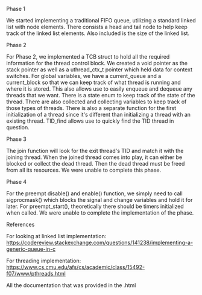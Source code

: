 Phase 1

We started implementing a traditional FIFO queue, utilizing a standard linked list with node elements. There consists a head and tail node to help keep track of the linked list elements. Also included is the size of the linked list. 

Phase 2

For Phase 2, we implemented a TCB struct to hold all the required information for the thread control block. We created a void pointer as the stack pointer as well as a uthread_ctx_t pointer which held data for context switches. For global variables, we have a current_queue and a current_block so that we can keep track of what thread is running and where it is stored. This also allows use to easily enqueue and dequeue any threads that we want. There is a state enum to keep track of the state of the thread. There are also collected and collecting variables to keep track of those types of threads. There is also a separate function for the first initialization of a thread since it's different than initializing a thread with an existing thread. TID_find allows use to quickly find the TID thread in question. 

Phase 3

The join function will look for the exit thread's TID and match it with the joining thread. When the joined thread comes into play, it can either be blocked or collect the dead thread. Then the dead thread must be freed from all its resources. We were unable to complete this phase. 

Phase 4

For the preempt disable() and enable() function, we simply need to call sigprocmask() which blocks the signal and change variables and hold it for later. For preempt_start(), theoretically there should be timers initialized when called. We were unable to complete the implementation of the phase. 

References

For looking at linked list implementation: https://codereview.stackexchange.com/questions/141238/implementing-a-generic-queue-in-c

For threading implementation: https://www.cs.cmu.edu/afs/cs/academic/class/15492-f07/www/pthreads.html

All the documentation that was provided in the .html
